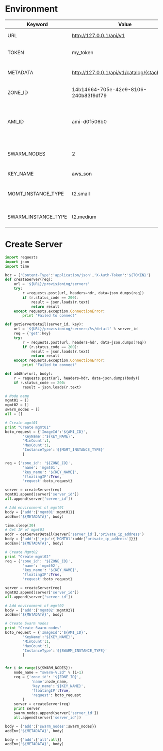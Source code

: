 
# Environment

Keyword | Value | Description
----    | ----  | ----
URL     | http://127.0.0.1/api/v1 | URL for request
TOKEN   | my_token              | Token for API (must be overrided)
METADATA      | http://127.0.0.1/api/v1/catalog/{stack_id}/env | Environment URL for stack
ZONE_ID | 14b14664-705e-42e9-8106-240b83f9df79  | Zone ID (must be overrided)
AMI_ID   | ami-d0f506b0 | Amazon Linux AMI 2016.03.1 (HVM), SSD Volume Type (us-west-2)
SWARM_NODES   | 2       | Number of Docker swarm nodes
KEY_NAME   | aws_son    | Keypair name
MGMT_INSTANCE_TYPE | t2.small   | Instance type of Management node
SWARM_INSTANCE_TYPE | t2.medium  | Instance type of Swarm node

# Create Server

~~~python
import requests
import json
import time

hdr = {'Content-Type':'application/json','X-Auth-Token':'${TOKEN}'}
def createServer(req):
    url = '${URL}/provisioning/servers'
    try:
        r =requests.post(url, headers=hdr, data=json.dumps(req))
        if (r.status_code == 200):
            result = json.loads(r.text)
            return result
    except requests.exception.ConnectionError:
        print "Failed to connect"

def getServerDetail(server_id, key):
    url = '${URL}/provisioning/servers/%s/detail' % server_id
    req = {'get':key}
    try:
        r = requests.post(url, headers=hdr, data=json.dumps(req))
        if (r.status_code == 200):
            result = json.loads(r.text)
            return result
    except requests.exception.ConnectionError:
        print "Failed to connect"

def addEnv(url, body):
    r = requests.post(url, headers=hdr, data=json.dumps(body))
    if r.status_code == 200:
        result = json.loads(r.text)

# Node name
mgmt01 = []
mgmt02 = []
swarm_nodes = []
all = []

# Create mgmt01
print "Create mgmt01"
boto_request = {'ImageId':'${AMI_ID}',
        'KeyName':'${KEY_NAME}',
        'MinCount':1,
        'MaxCount':1,
        'InstanceType':'${MGMT_INSTANCE_TYPE}'
        }

req = {'zone_id': '${ZONE_ID}',
        'name': 'mgmt01',
        'key_name': '${KEY_NAME}',
        'floatingIP':True,
        'request':boto_request}

server = createServer(req)
mgmt01.append(server['server_id'])
all.append(server['server_id'])

# Add environment of mgmt01
body = {'add':{'mgmt01':mgmt01}}
addEnv('${METADATA}', body)

time.sleep(30)
# Get IP of mgmt01
addr = getServerDetail(server['server_id'],'private_ip_address')
body = {'add':{'jeju':{'MGMT01':addr['private_ip_address']}}}
addEnv('${METADATA}', body)

# Create Mgmt02
print "Create mgmt02"
req = {'zone_id': '${ZONE_ID}',
        'name': 'mgmt02',
        'key_name': '${KEY_NAME}',
        'floatingIP':True,
        'request':boto_request}

server = createServer(req)
mgmt02.append(server['server_id'])
all.append(server['server_id'])

# Add environment of mgmt02
body = {'add':{'mgmt02':mgmt02}}
addEnv('${METADATA}', body)

# Create Swarm nodes
print "Create Swarm nodes"
boto_request = {'ImageId':'${AMI_ID}',
        'KeyName':'${KEY_NAME}',
        'MinCount':1,
        'MaxCount':1,
        'InstanceType':'${SWARM_INSTANCE_TYPE}'
        }


for i in range(${SWARM_NODES}):
    node_name = "swarm-%.2d" % (i+1)
    req = {'zone_id': '${ZONE_ID}', 
            'name':node_name,
            'key_name':'${KEY_NAME}',
            'floatingIP':True,
            'request': boto_request
        }
    server = createServer(req)
    print server
    swarm_nodes.append(server['server_id'])
    all.append(server['server_id'])

body = {'add':{'swarm_nodes':swarm_nodes}}
addEnv('${METADATA}', body)

body = {'add':{'all':all}}
addEnv('${METADATA}', body)

~~~
